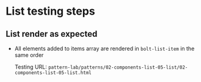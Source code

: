 # List testing steps

## List render as expected

- All elements added to items array are rendered in `bolt-list-item` in the same order

  Testing URL: `pattern-lab/patterns/02-components-list-05-list/02-components-list-05-list.html`
